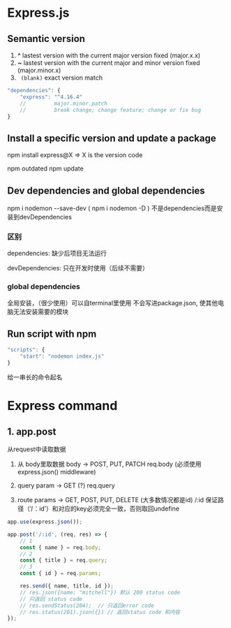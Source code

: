 # Express.js

## Semantic version

1. **^** lastest version with the current major version fixed (major.x.x)
2. **~** lastest version with the current major and minor version fixed (major.minor.x)
3. ` (blank)` exact version match

```js
"dependencies": {
    "express": "^4.16.4"
    //         major.minor.patch
    //         break change; change feature; change or fix bug
}
```

## Install a specific version and update a package

npm install express@X => X is the version code

npm outdated
npm update

## Dev dependencies and global dependencies

npm i nodemon --save-dev ( npm i nodemon -D )
不是dependencies而是安装到devDependencies

### 区别

dependencies: 缺少后项目无法运行

devDependencies: 只在开发时使用（后续不需要）

### global dependencies

全局安装，（很少使用）可以自terminal里使用
不会写进package.json, 使其他电脑无法安装需要的模块

## Run script with npm

```js
"scripts": {
    "start": "nodemon index.js"
}
```
给一串长的命令起名

# Express command

## 1. app.post

从request中读取数据

1. 从 body里取数据
body -> POST, PUT, PATCH
req.body (必须使用 express.json() middleware)

2. query param -> GET (?)
req.query

3. route params -> GET, POST, PUT, DELETE (大多数情况都是id)
/:id
保证路径（‘/：id’）和对应的key必须完全一致，否则取回undefine 

```js
app.use(express.json());

app.post('/:id', (req, res) => {
    // 1
    const { name } = req.body;
    // 2
    const { title } = req.query;
    // 3
    const { id } = req.params;

    res.send({ name, title, id });
    // res.json({name: "mitchell"}) 默认 200 status code
    // 只返回 status code
    // res.sendStatus(204);  // 只返回error code
    // res.status(201).json({}) // 返回status code 和内容
});